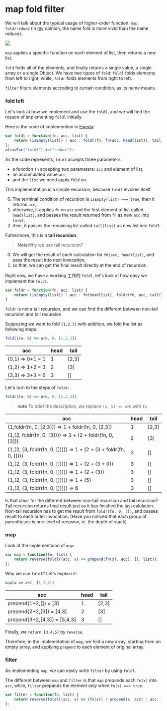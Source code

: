 # map fold filter

We will talk about the typical usage of higher-order function: `map`, `fold/reduce` (in [my](https://github.com/jcouyang) opinion, the name fold is more vivid than the name reduce).

![](http://www.backpacker.com/2007/images/september2010/mapfolding_200x170.png)

`map` applies a specific function on each element of list, then returns a new list.

`fold` folds all of the elements, and finally returns a single value, a single array or a single Object. We have two types of `fold`: `foldl` folds elements from left to right, while, `foldr` folds elements from right to left.

`filter` filters elements accroding to certain condition, as its name means.

### fold left
Let's look at how we implement and use the `foldl`, and we will find the reason of implementing `foldl` initially.

Here is the code of implemention in [Eweda](https://rawgit.com/CrossEye/eweda/master/docs/eweda.html):
```js
var foldl = function(fn, acc, list) {
    return (isEmpty(list)) ? acc : foldl(fn, fn(acc, head(list)), tail(list));
};
aliasFor("foldl").is("reduce");
```

As the code represents, `foldl` accepts three parameters: 

* a function `fn` accepting two parameters: `acc` and element of list, 
* an accumulated value `acc`, 
* and the `list` we need apply `fold` on.

This implementation is a simple recursion, because `foldl` invokes itself.

0. The terminal condition of recursion is `isEmpty(list) === true`, then it returns `acc`,
0. otherwise, it applies `fn` on `acc` and the first element of list called `head(list)`, and passes the result returned from `fn` as new `acc` into `foldl`,
0. then, it passes the remaining list called `tail(list)` as new list into `foldl`


Futhermore, this is a **tail recursion**.

> **Note**Why we use tail recursion?

0. We will get the result of each calculation for `fn(acc, head(list)`, and pass the result into next invocation,
0. so that, we can get the final result directly at the end of recursion.

Right now, we have a working 工作的 `foldl`, let's look at how easy we implement the `foldr`.
```js
var foldr = function(fn, acc, list) {
    return (isEmpty(list)) ? acc : fn(head(list), foldr(fn, acc, tail(list)));
}
```

`foldr` is not a tail recursion, and we can find the different between non-tail recursion and tail recursion.

Supposing we want to fold `[1,2,3]` with addition, we fold the list as following steps:
```js
foldl((a, b) => a+b, 0, [1,2,3])
```
| acc |head| tail |
| -- | --| -- |
| (0,1) => 0+1 = 1 | 1| [2,3] |
| (1,2) => 1+2 = 3 | 2| [3] |
| (3,3) => 3+3 = 6 | 3| [] |

Let's turn to the steps of `foldr`:
```js
foldr((a, b) => a+b, 0, [1,2,3])
```
> **note** To brief the description, we replace `(a, b) => a+b` with `fn`

| acc |head| tail |
| -- | --| -- |
| (1,foldr(fn, 0, [2,3])) => 1 + foldr(fn, 0, [2,3])| 1| [2,3] |
| (1,(2, foldr(fn, 0, [3]))) => 1 + (2 + foldr(fn, 0, [3]))| 2| [3] |
| (1,(2, (3, foldr(fn, 0, [])))) => 1 + (2 + (3 + foldr(fn, 0, [])))| 3| [] |
| (1,(2, (3, foldr(fn, 0, [])))) => 1 + (2 + (3 + 0))| 3| [] |
| (1,(2, (3, foldr(fn, 0, [])))) => 1 + (2 + (3))| 3| [] |
| (1,(2, (3, foldr(fn, 0, [])))) => 1 + (5)| 3| [] |
| (1,(2, (3, foldr(fn, 0, [])))) => 6| 3| [] |

Is that clear for the different between non-tail recursion and tail recursion? Tail recursion returns final result just as it has finished the last calulation. Non-tail recursion has to get the result from `foldr(fn, 0, [])`, and passes result to each outer invocation. (Have you noticed that each group of parentheses is one level of recusion, ie. the depth of stack)

### map
Look at the implementaion of `map`:
```js
var map = function(fn, list) {
    return reverse(foldl((acc, x) => prepend(fn(x), acc), [], list));
};
```

Why we use `foldl`? Let's explain it:
```js
map(a => a+2, [1,2,3])
```
| acc |head|tail |
| -- | --| -- |
| prepend(1+2,[]) = [3] | 1| [2,3] |
| prepend(2+2,[3]) = [4,3] | 2| [3] |
| prepend(3+2,[4,3]) = [5,4,3] | 3| [] |

Finally, we `return [3,4,5]` by `reverse`.

Therefore, in the implemetation of `map`, we fold a new array, starting from an empty array, and applying `prepend` to each element of original array.

### filter
As implementing `map`, we can easily write `filter` by using `foldl`.

The different between `map` and `filter` is that `map` prepands each `fn(x)` into `acc`, while, `filter` prepands the element only when `fn(x) === true`.

```js
var filter = function(fn, list) {
    return reverse(foldl((acc, x) => (fn(x)) ? prepend(x, acc) : acc; }, EMPTY, list));
};
```
